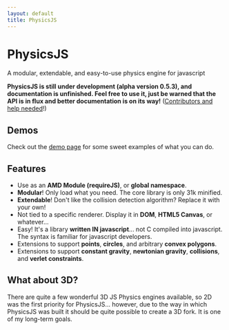 ```yaml
---
layout: default
title: PhysicsJS
---
```


# Physics<span class="js">JS</span>

<div class="center">A modular, extendable, and easy-to-use physics engine for javascript</div>

<canvas id="intro-viewport" width="0" height="300">
</canvas>

**PhysicsJS is still under development (alpha version 0.5.3), and documentation
is unfinished. Feel free to use it, just be warned that the API is in flux and better
documentation is on its way!** ([Contributors and help needed](./contribute)!)


## Demos

Check out the [demo page][demos] for some sweet examples of what you can do.


## Features

* Use as an **AMD Module (requireJS)**, or **global namespace**.
* **Modular**! Only load what you need. The core library is only 31k minified.
* **Extendable**! Don't like the collision detection algorithm? Replace it with your own!
* Not tied to a specific renderer. Display it in **DOM**, **HTML5 Canvas**, or whatever...
* Easy! It's a library **written IN javascript**... not C compiled into javascript.
  The syntax is familiar for javascript developers.
* Extensions to support **points**, **circles**, and arbitrary **convex polygons**.
* Extensions to support **constant gravity**, **newtonian gravity**, **collisions**,
  and **verlet constraints**.

## What about 3D?

There are quite a few wonderful 3D JS Physics engines available, so 2D was the first priority
for PhysicsJS... however, due to the way in which PhysicsJS was built it should be quite
possible to create a 3D fork. It is one of my long-term goals.

[demos]: ./examples


<script>require(['homepage-demo']);</script>
